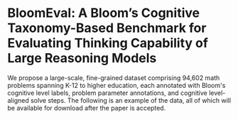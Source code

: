 # BloomEval: A Bloom’s Cognitive Taxonomy-Based Benchmark for Evaluating Thinking Capability of Large Reasoning Models
We propose a large-scale, fine-grained dataset comprising 94,602 math problems spanning K-12 to higher education, each annotated with Bloom's cognitive level labels, problem parameter annotations, and cognitive level-aligned solve steps. The following is an example of the data, all of which will be available for download after the paper is accepted.
